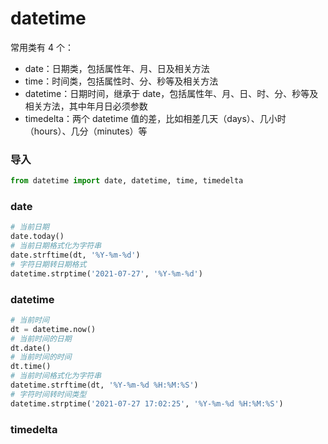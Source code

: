 # datetime

常用类有 4 个：
* date：日期类，包括属性年、月、日及相关方法
* time：时间类，包括属性时、分、秒等及相关方法
* datetime：日期时间，继承于 date，包括属性年、月、日、时、分、秒等及相关方法，其中年月日必须参数
* timedelta：两个 datetime 值的差，比如相差几天（days）、几小时（hours）、几分（minutes）等

### 导入
```python
from datetime import date, datetime, time, timedelta
```


### date
```python
# 当前日期
date.today()
# 当前日期格式化为字符串
date.strftime(dt, '%Y-%m-%d')
# 字符日期转日期格式
datetime.strptime('2021-07-27', '%Y-%m-%d')
```


### datetime
```python
# 当前时间
dt = datetime.now()
# 当前时间的日期
dt.date()
# 当前时间的时间
dt.time()
# 当前时间格式化为字符串
datetime.strftime(dt, '%Y-%m-%d %H:%M:%S')
# 字符时间转时间类型
datetime.strptime('2021-07-27 17:02:25', '%Y-%m-%d %H:%M:%S')
```


### timedelta
```python

```



















